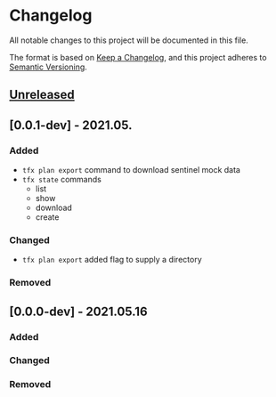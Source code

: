 # Changelog

All notable changes to this project will be documented in this file.

The format is based on [Keep a Changelog](https://keepachangelog.com/en/1.0.0/),
and this project adheres to [Semantic Versioning](https://semver.org/spec/v2.0.0.html).

## [Unreleased]

## [0.0.1-dev] - 2021.05.

### Added

* `tfx plan export` command to download sentinel mock data
* `tfx state` commands
  * list
  * show
  * download
  * create

### Changed

* `tfx plan export` added flag to supply a directory

### Removed

## [0.0.0-dev] - 2021.05.16

### Added

### Changed

### Removed


[Unreleased]: https://github.com/straubt1/tfx/compare/v1.0.0...HEAD
[0.0.1]: https://github.com/ostraubt1/tfx/compare/v0.0.0...v0.0.1 
[0.0.0]: https://github.com/straubt1/tfx/releases/tag/v0.0.1

